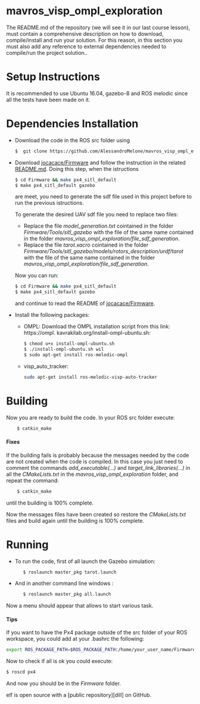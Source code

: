 # mavros_visp_ompl_exploration
The README.md of the repository (we will see it in our last course lesson), must
contain a comprehensive description on how to download, compile/install and run
your solution. For this reason, in this section you must also add any reference to
external dependencies needed to compile/run the project solution..
# Setup Instructions
It is recommended to use Ubuntu 16.04, gazebo-8 and ROS melodic since all the tests have been made on it. 

# Dependencies Installation
- Download the code in the ROS src folder using 
     ```sh
    $  git clone https://github.com/AlessandroMelone/mavros_visp_ompl_exploration.git
    ```

- Download [jocacace/Firmware][jo_rep] and follow the instruction in the related [README.md][jo_README]. Doing this step, when the istructions 
    ```sh
    $ cd Firmware && make px4_sitl_default
    $ make px4_sitl_default gazebo
    ```
    are meet, you need to generate the sdf file used in this project before to run the previous istructions. 
    
    To generate the desired UAV sdf file you need to replace two files:
    - Replace the file *model_generation.txt* cointained in the folder *Firmware/Tools/sitl_gazebo* with the file of the same name contained in the folder *mavros_visp_ompl_exploration/file_sdf_generation*.
    - Replace the file *tarot.xacro* cointained in the folder *Firmware/Tools/sitl_gazebo/models/rotors_description/urdf/tarot*
    with the file of the same name contained in the folder *mavros_visp_ompl_exploration/file_sdf_generation*. 
    
    Now you can run: 
     ```sh
    $ cd Firmware && make px4_sitl_default
    $ make px4_sitl_default gazebo
    ```

    and continue to read the README of [jocacace/Firmware][jo_rep].
- Install the following packages:
    - OMPL:
    Download the OMPL installation script from this link: https://ompl.
    kavrakilab.org/install-ompl-ubuntu.sh:
        ```sh    
        $ chmod u+x install-ompl-ubuntu.sh
        $ ./install-ompl-ubuntu.sh wil
        $ sudo apt-get install ros-melodic-ompl
        ```
    - visp_auto_tracker:
        ```sh
        sudo apt-get install ros-melodic-visp-auto-tracker
        ```
# Building 
Now you are ready to build the code.
In your ROS src folder execute:
```sh
    $ catkin_make
```
#### Fixes
If the building fails is probably because the messages needed by the code are not created when the code is compiled.
In this case you just need to comment the commands *add_executable(...)*  and *target_link_libraries(...)* in all the *CMakeLists.txt* in the *mavros_visp_ompl_exploration* folder, and repeat the command: 
```sh
    $ catkin_make
```
until the building is 100% complete.

Now the messages files have been created so restore the *CMakeLists.txt* files and build again until the building is 100% complete.
# Running 
- To run the code, first of all launch the Gazebo simulation:
     ```sh    
        $ roslaunch master_pkg tarot.launch 
    ```

- And in another command line windows :
     ```sh    
        $ roslaunch master_pkg all.launch
    ```
Now a menu should appear that allows to start various task.

#### Tips
If you want to have the Px4 package outside of the src folder of your ROS workspace, you could add at your .bashrc the following: 
```sh 
export ROS_PACKAGE_PATH=$ROS_PACKAGE_PATH:/home/your_user_name/Firmware/
```
Now to check if all is ok you could execute:
```sh 
$ roscd px4
```
And now you should be in the *Firmware* folder.

[jo_rep]: https://github.com/jocacace/Firmware
[jo_README]: https://github.com/jocacace/Firmware/blob/master/README.md
elf is open source with a [public repository][dill]
 on GitHub.
